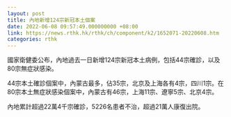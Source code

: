 ```yaml
---
layout: post
title: 內地新增124宗新冠本土個案
date: 2022-06-08 09:57:49.000000000 +08:00
link: https://news.rthk.hk/rthk/ch/component/k2/1652071-20220608.htm
categories: rthk
---
```


國家衛健委公布，內地過去一日新增124宗新冠本土病例，包括44宗確診，以及80宗無症狀感染。

44宗本土確診個案中，內蒙古最多，佔35宗，北京及上海各有4宗，四川1宗。在80宗本土無症狀感染個案中，內蒙古有46宗，上海11宗、遼寧5宗、北京4宗。

內地累計超過22萬4千宗確診，5226名患者不治，超過21萬人康復出院。
